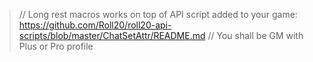 > // Long rest macros works on top of API script added to your game:  https://github.com/Roll20/roll20-api-scripts/blob/master/ChatSetAttr/README.md 
> // You shall be GM with Plus or Pro profile



